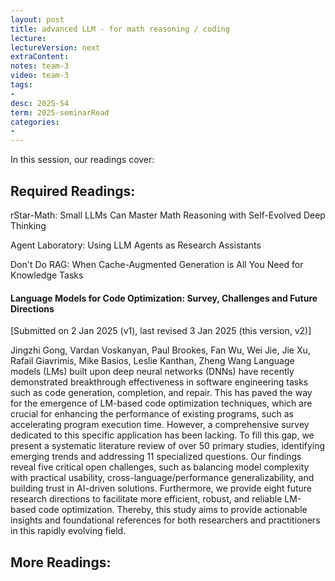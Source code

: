 ```yaml
---
layout: post
title: advanced LLM - for math reasoning / coding   
lecture: 
lectureVersion: next
extraContent: 
notes: team-3
video: team-3
tags:
- 
desc: 2025-S4
term: 2025-seminarRead
categories:
- 
---
```



In this session, our readings cover: 

## Required Readings: 

rStar-Math: Small LLMs Can Master Math Reasoning with Self-Evolved Deep Thinking

Agent Laboratory: Using LLM Agents as Research Assistants

Don't Do RAG: When Cache-Augmented Generation is All You Need for Knowledge Tasks
  

#### Language Models for Code Optimization: Survey, Challenges and Future Directions

[Submitted on 2 Jan 2025 (v1), last revised 3 Jan 2025 (this version, v2)]

Jingzhi Gong, Vardan Voskanyan, Paul Brookes, Fan Wu, Wei Jie, Jie Xu, Rafail Giavrimis, Mike Basios, Leslie Kanthan, Zheng Wang
Language models (LMs) built upon deep neural networks (DNNs) have recently demonstrated breakthrough effectiveness in software engineering tasks such as code generation, completion, and repair. This has paved the way for the emergence of LM-based code optimization techniques, which are crucial for enhancing the performance of existing programs, such as accelerating program execution time. However, a comprehensive survey dedicated to this specific application has been lacking. To fill this gap, we present a systematic literature review of over 50 primary studies, identifying emerging trends and addressing 11 specialized questions. Our findings reveal five critical open challenges, such as balancing model complexity with practical usability, cross-language/performance generalizability, and building trust in AI-driven solutions. Furthermore, we provide eight future research directions to facilitate more efficient, robust, and reliable LM-based code optimization. Thereby, this study aims to provide actionable insights and foundational references for both researchers and practitioners in this rapidly evolving field.

## More Readings: 

